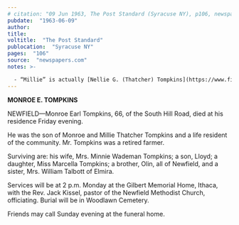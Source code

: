 ```yaml
---
# citation: "09 Jun 1963, The Post Standard (Syracuse NY), p106, newspapers.com."
pubdate:  "1963-06-09"
author: 
title: 
voltitle:  "The Post Standard"
publocation:  "Syracuse NY"
pages:  "106"
source:  "newspapers.com"
notes: >-

  - “Millie” is actually [Nellie G. (Thatcher) Tompkins](https://www.findagrave.com/memorial/67026254/nellie-g-tompkins) (1859 to 1935), wife of [Monroe J. Tompkins](https://www.findagrave.com/memorial/67026252/monroe-j-tompkins) (1856 to 1919), parents of Monroe E. Tompkins, who more commonly went by “Earl”.
---
```

**MONROE E. TOMPKINS** 

NEWFIELD—Monroe Earl Tompkins, 66, of the South Hill Road, died at his residence Friday evening.

He was the son of Monroe and Millie Thatcher Tompkins and a life resident of the community. Mr. Tompkins was a retired farmer.

Surviving are: his wife, Mrs. Minnie Wademan Tompkins; a son, Lloyd; a daughter, Miss Marcella Tompkins; a brother, Olin, all of Newfield, and a sister, Mrs. William Talbott of Elmira.

Services will be at 2 p.m. Monday at the Gilbert Memorial Home, Ithaca, with the Rev. Jack Kissel, pastor of the Newfield Methodist Church, officiating. Burial will be in Woodlawn Cemetery.

Friends may call Sunday evening at the funeral home.

